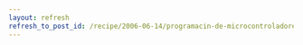 ```yaml
---
layout: refresh
refresh_to_post_id: /recipe/2006-06-14/programacin-de-microcontroladores-avr-en-gnu-linux
---
```

